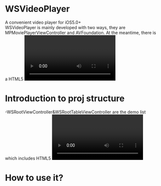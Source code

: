 WSVideoPlayer
=============

A convenient video player for iOS5.0+   
WSVideoPlayer is mainly developed with two ways, they are MPMoviePlayerViewController and AVFoundation.
At the meantime, there is a HTML5 <video> demo in this project.
PLS ENJOY IT!

Introduction to proj structure
=============
-WSRootViewController&WSRootTableViewController are the demo list which includes HTML5 <video> and WSVideoPlayerDemos(Developed with MPMoviePlayerViewController and AVFoundation).
Demos_ folder 

How to use it?
=============

